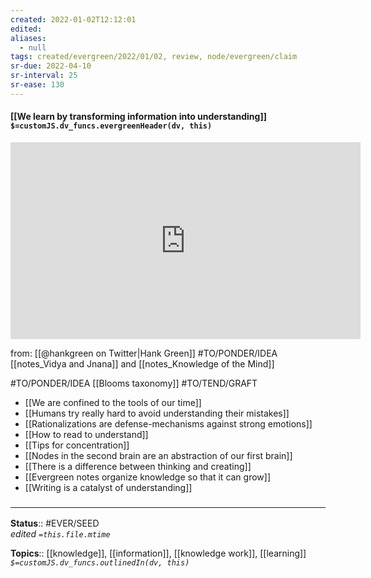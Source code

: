 ```yaml
---
created: 2022-01-02T12:12:01 
edited: 
aliases:
  - null
tags: created/evergreen/2022/01/02, review, node/evergreen/claim
sr-due: 2022-04-10
sr-interval: 25
sr-ease: 130
---
```


#### [[We learn by transforming information into understanding]] `$=customJS.dv_funcs.evergreenHeader(dv, this)`

<iframe width="560" height="315" src="https://www.youtube.com/embed/pYNVownzJjE" title="YouTube video player" frameborder="0" allow="accelerometer; autoplay; clipboard-write; encrypted-media; gyroscope; picture-in-picture" allowfullscreen></iframe>

from: [[@hankgreen on Twitter|Hank Green]]
#TO/PONDER/IDEA [[notes_Vidya and Jnana]] and [[notes_Knowledge of the Mind]] 

#TO/PONDER/IDEA [[Blooms taxonomy]]
#TO/TEND/GRAFT 
- [[We are confined to the tools of our time]]
- [[Humans try really hard to avoid understanding their mistakes]]
- [[Rationalizations are defense-mechanisms against strong emotions]]
- [[How to read to understand]]
- [[Tips for concentration]]
- [[Nodes in the second brain are an abstraction of our first brain]]
- [[There is a difference between thinking and creating]]
- [[Evergreen notes organize knowledge so that it can grow]]
- [[Writing is a catalyst of understanding]]

### <hr class="footnote"/>

**Status**:: #EVER/SEED  
*edited `=this.file.mtime`*

**Topics**:: [[knowledge]], [[information]], [[knowledge work]], [[learning]]
*`$=customJS.dv_funcs.outlinedIn(dv, this)`*
